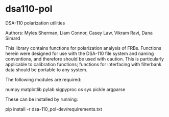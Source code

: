 # dsa110-pol
DSA-110 polarization utilities


Authors: Myles Sherman, Liam Connor, Casey Law, Vikram Ravi, Dana Simard

This library contains functions for polarization analysis of FRBs. Functions herein were
designed for use with the DSA-110 file system and naming conventions, and therefore should be
used with caution. This is particularly applicable to calibration functions; functions for
interfacing with filterbank data should be portable to any system.

The following modules are required:

numpy
matplotlib
pylab
sigpyproc
os
sys
pickle
argparse

These can be installed by running:

pip install -r dsa-110_pol-dev/requirements.txt

